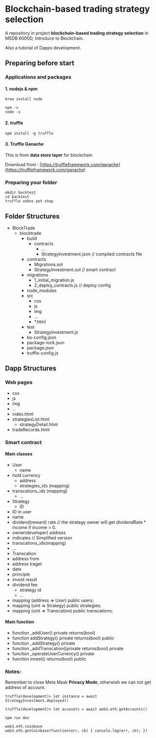 # Blockchain-based trading strategy selection
A repository in project  **blockchain-based trading strategy selection** in MSDB 6000D, Introduce to Blockchain.

Also a tutorial of Dapps development.

## Preparing before start

### Applications and packages
#### 1. nodejs & npm

```shell
brew install node
```

```shell
npm -v
node -v
```

#### 2. truffle

```shell
npm install -g truffle
```

#### 3.  Truffle Ganache 

This is from **data store layer** for blockchain

Download from : [https://truffleframework.com/ganache](https://truffleframework.com/ganache)

### Preparing your folder
```shell
mkdir backtest
cd backtest
truffle unbox pet-shop
```




## Folder Structures
- BlockTrade
    - blocktrade
        - build
            - contracts
                - ...
                - StrategyInvestment.json   // compiled contracts file
        - contracts
            - Migrations.sol
            - StrategyInvestment.sol    // smart contract
        - migrations
            - 1_initial_migration.js
            - 2_deploy_contracts.js     // deploy config
        - node_modules
        - src
            - css
            - js
            - img
            - ...
            - *.html
        - test
            - StrategyInvestment.js
        - bs-config.json
        - package-lock.json
        - package.json
        - truffle-config.js
## Dapp Structures
### Web pages
- css
- js
- img
- ...
- index.html
- strategiesList.html
    - strategyDetail.html
- tradeRecords.html
### Smart contract
#### Main classes
- User
    - name 
 - hold currency
    - address
    - strategies_ids (mapping)
 - transcations_ids (mapping)
    - ...
- Strategy
    - ID
 - ID in user
 - name
 - dividend(reward) rate // the strategy owner will get dividendRate * income if income > 0.
 - owner(developer) address
 - indicates // Simplified version
 - transcations_ids(mapping)
 - ...
- Transcation
 - address from
 - address traget
 - date
 - principle
 - invest result
 - dividend fee
    - strategy id
    - ...
- mapping (address => User) public users;
- mapping (uint => Strategy) public strategies;
- mapping (uint => Transcation) public transcations;

#### Main function
- function _addUser() private returns(bool)
- function addStrategy() private returns(bool) public
- function _addStrategy() private
- function _addTranscation()private returns(bool) private
- function _operateUserCurrency() private
- function invest() returns(bool) public

### Notes:

Remember to close Meta Mask **Privacy Mode**, otherwish we can not get address of account.



```shell
truffle(development)> let instance = await StrategyInvestment.deployed()

truffle(development)> let accounts = await web3.eth.getAccounts()

npm run dev

web3.eth.coinbase
web3.eth.getCoinbase(function(err, cb) { console.log(err, cb); })
```

